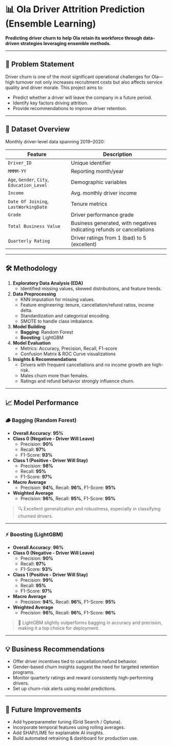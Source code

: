# 📊 Ola Driver Attrition Prediction (Ensemble Learning)

**Predicting driver churn to help Ola retain its workforce through data-driven strategies leveraging ensemble methods.**

---

## 🎯 Problem Statement

Driver churn is one of the most significant operational challenges for Ola—high turnover not only increases recruitment costs but also affects service quality and driver morale. This project aims to:

- Predict whether a driver will leave the company in a future period.
- Identify key factors driving attrition.
- Provide recommendations to improve driver retention.

---

## 📌 Dataset Overview

Monthly driver-level data spanning 2019–2020:

| Feature                  | Description                                                            |
|--------------------------|------------------------------------------------------------------------|
| `Driver_ID`              | Unique identifier                                                      |
| `MMMM-YY`                | Reporting month/year                                                   |
| `Age`, `Gender`, `City`, `Education_Level` | Demographic variables                                       |
| `Income`                 | Avg. monthly driver income                                             |
| `Date Of Joining`, `LastWorkingDate` | Tenure metrics                                            |
| `Grade`                  | Driver performance grade                                               |
| `Total Business Value`   | Business generated, with negatives indicating refunds or cancellations |
| `Quarterly Rating`       | Driver ratings from 1 (bad) to 5 (excellent)                           |

---

## 🛠️ Methodology

1. **Exploratory Data Analysis (EDA)**
   - Identified missing values, skewed distributions, and feature trends.
2. **Data Preprocessing**
   - KNN imputation for missing values.
   - Feature engineering: tenure, cancellation/refund ratios, income delta.
   - Standardization and categorical encoding.
   - SMOTE to handle class imbalance.
3. **Model Building**
   - **Bagging**: Random Forest
   - **Boosting**: LightGBM
4. **Model Evaluation**
   - Metrics: Accuracy, Precision, Recall, F1-score
   - Confusion Matrix & ROC Curve visualizations
5. **Insights & Recommendations**
   - Drivers with frequent cancellations and no income growth are high-risk.
   - Males churn more than females.
   - Ratings and refund behavior strongly influence churn.

---

## 📈 Model Performance

### 🪵 Bagging (Random Forest)

- **Overall Accuracy**: **95%**
- **Class 0 (Negative - Driver Will Leave)**  
  - Precision: **90%**  
  - Recall: **97%**  
  - F1-Score: **93%**
- **Class 1 (Positive - Driver Will Stay)**  
  - Precision: **98%**  
  - Recall: **95%**  
  - F1-Score: **97%**
- **Macro Average**  
  - Precision: **94%**, Recall: **96%**, F1-Score: **95%**
- **Weighted Average**  
  - Precision: **96%**, Recall: **95%**, F1-Score: **95%**

> 🔍 Excellent generalization and robustness, especially in classifying churned drivers.

---

### ⚡ Boosting (LightGBM)

- **Overall Accuracy**: **96%**
- **Class 0 (Negative - Driver Will Leave)**  
  - Precision: **90%**  
  - Recall: **97%**  
  - F1-Score: **93%**
- **Class 1 (Positive - Driver Will Stay)**  
  - Precision: **99%**  
  - Recall: **95%**  
  - F1-Score: **97%**
- **Macro Average**  
  - Precision: **94%**, Recall: **96%**, F1-Score: **95%**
- **Weighted Average**  
  - Precision: **96%**, Recall: **96%**, F1-Score: **96%**

> 🚀 LightGBM slightly outperforms bagging in accuracy and precision, making it a top choice for deployment.

---

## 💡 Business Recommendations

- Offer driver incentives tied to cancellation/refund behavior.
- Gender-based churn insights suggest the need for targeted retention programs.
- Monitor quarterly ratings and reward consistently high-performing drivers.
- Set up churn-risk alerts using model predictions.

---

## 🔧 Future Improvements

* Add hyperparameter tuning (Grid Search / Optuna).
* Incorporate temporal features using rolling averages.
* Add SHAP/LIME for explainable AI insights.
* Build automated retraining & dashboard for production use.

